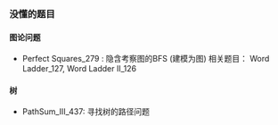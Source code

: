 ### 没懂的题目

#### 图论问题
- Perfect Squares_279 : 隐含考察图的BFS (建模为图)
相关题目： Word Ladder_127, Word Ladder II_126


#### 树
- PathSum_III_437: 寻找树的路径问题


